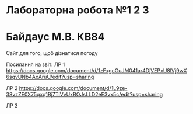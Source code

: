 # Лабораторна робота №1 2 3
# Байдаус М.В. КВ84
Сайт для того, щоб дізнатися погоду

Посилання на звіт: 
ЛР 1  https://docs.google.com/document/d/1zFxgcGuJM041ar4DjVEPxU8lVj9wX6sqvUNb4AoAruU/edit?usp=sharing

ЛР 2  https://docs.google.com/document/d/1L9ze-38vzZE0X75qxq1Bj7TIVvUxBOJsLLD2eE3vx5c/edit?usp=sharing

ЛР 3  
